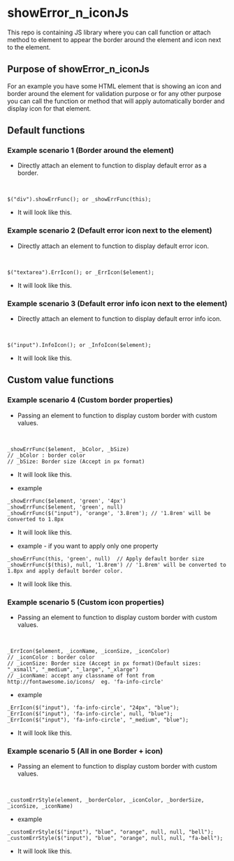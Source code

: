 # showError_n_iconJs
This repo is containing JS library where you can call function or attach method to element to appear the border around the element and icon next to the element.
 <br />
## Purpose of showError_n_iconJs
For an example you have some HTML element that is showing an icon and border around the element for validation purpose or for any other purpose you can call the function or method that will apply automatically border and display icon for that element.

## Default functions

### Example scenario 1 (Border around the element)
 - Directly attach an element to function to display default error as a border.
 <br />
 
 ```
 $("div").showErrFunc(); or _showErrFunc(this);
 ```
 - It will look like this.
 
### Example scenario 2 (Default error icon next to the element)
 - Directly attach an element to function to display default error icon.
 <br />
 
 ```
 $("textarea").ErrIcon(); or _ErrIcon($element);
 ```
 - It will look like this.
  
### Example scenario 3 (Default error info icon next to the element)
 - Directly attach an element to function to display default error info icon.
 <br />
 
 ```
 $("input").InfoIcon(); or _InfoIcon($element);
 ```
 - It will look like this.

## Custom value functions

### Example scenario 4 (Custom border properties)
 - Passing an element to function to display custom border with custom values.
 <br />
 
 ```
 _showErrFunc($element, _bColor, _bSize) 
 // _bColor : border color
 // _bSize: Border size (Accept in px format)
 ```
 - It will look like this.

 - example 
  ```
  _showErrFunc($element, 'green', '4px') 
  _showErrFunc($element, 'green', null)
  _showErrFunc($("input"), 'orange', '3.8rem'); // '1.8rem' will be converted to 1.8px
  ```
 - It will look like this.
  
 - example - if you want to apply only one property
  ```
  _showErrFunc(this, 'green', null)  // Apply default border size
  _showErrFunc($(this), null, '1.8rem') // '1.8rem' will be converted to 1.8px and apply default border color.
  ```
 - It will look like this.

### Example scenario 5 (Custom icon properties)
 - Passing an element to function to display custom border with custom values.
 <br />
 
 ```
 _ErrIcon($element, _iconName, _iconSize, _iconColor)
 // _iconColor : border color
 // _iconSize: Border size (Accept in px format)(Default sizes: "_xsmall", "_medium", "_large", "_xlarge")
 // _iconName: accept any classname of font from http://fontawesome.io/icons/  eg. 'fa-info-circle'
 ```
 - example 
 
  ```
  _ErrIcon($("input"), 'fa-info-circle', "24px", "blue");
  _ErrIcon($("input"), 'fa-info-circle', null, "blue");
  _ErrIcon($("input"), 'fa-info-circle', "_medium", "blue");
  ```
 - It will look like this.
 
### Example scenario 5 (All in one Border + icon)
 - Passing an element to function to display custom border with custom values.
 <br />
 
 ```
_customErrStyle(element, _borderColor, _iconColor, _borderSize, _iconSize, _iconName)
 ```
 - example 
 
  ```
_customErrStyle($("input"), "blue", "orange", null, null, "bell");
_customErrStyle($("input"), "blue", "orange", null, null, "fa-bell");
  ```
 - It will look like this.
